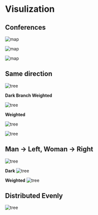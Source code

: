 # Visulization
## Conferences

![map](map.png)

![map](map-rotate.gif)

![map](map-rotate-1.gif)

## Same direction
![tree](tree-1.png)

**Dark Branch Weighted**

![tree](tree-8.png)

**Weighted**

![tree](tree-6.png)

![tree](tree-7.png)

## Man -> Left, Woman -> Right
![tree](tree-2.png)

**Dark**
![tree](tree-4.png)

**Weighted**
![tree](tree-5.png)

## Distributed Evenly 
![tree](tree-3.png)
